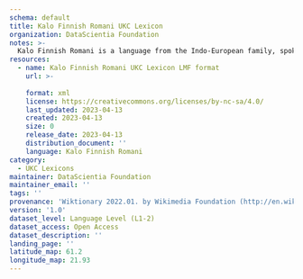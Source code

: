 ```yaml
---
schema: default
title: Kalo Finnish Romani UKC Lexicon
organization: DataScientia Foundation
notes: >-
  Kalo Finnish Romani is a language from the Indo-European family, spoken in Eurasia. The UKC Lexicon of Kalo Finnish Romani is represented as a lexico-semantic network. It consists of words, word senses, synsets, as well as sense-level and synset-level relationships.
resources:
  - name: Kalo Finnish Romani UKC Lexicon LMF format
    url: >-
      
    format: xml
    license: https://creativecommons.org/licenses/by-nc-sa/4.0/
    last_updated: 2023-04-13
    created: 2023-04-13
    size: 0
    release_date: 2023-04-13
    distribution_document: ''
    language: Kalo Finnish Romani
category:
  - UKC Lexicons
maintainer: DataScientia Foundation
maintainer_email: ''
tags: ''
provenance: 'Wiktionary 2022.01. by Wikimedia Foundation (http://en.wiktionary.org); CogNet 2.1 by Khuyagbaatar Batsuren, National University of Mongolia (http://cognet.ukc.disi.unitn.it); Princeton WordNet 2.1 by Princeton University (https://wordnet.princeton.edu)'
version: '1.0'
dataset_level: Language Level (L1-2)
dataset_access: Open Access
dataset_description: ''
landing_page: ''
latitude_map: 61.2
longitude_map: 21.93
---
```

